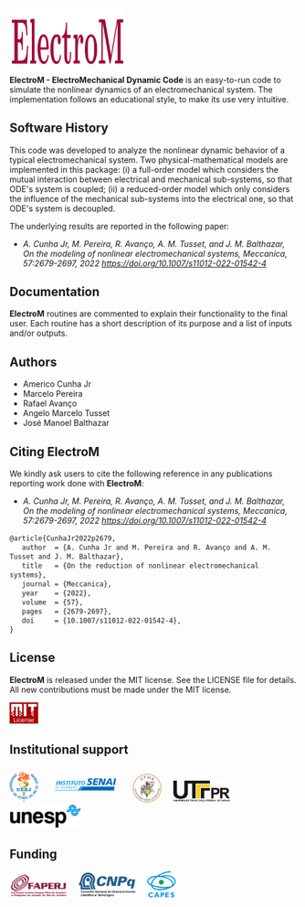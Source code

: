 <img src="logo/ElectroM.png" width="40%">

**ElectroM - ElectroMechanical Dynamic Code**  is an easy-to-run code to simulate the nonlinear dynamics of an electromechanical system. The implementation follows an educational style, to make its use very intuitive. 

## Software History

This code was developed to analyze the nonlinear dynamic behavior of a typical electromechanical system. Two physical-mathematical models are implemented in this package: (i) a full-order model which considers the mutual interaction between electrical and mechanical sub-systems, so that ODE's system is coupled; (ii) a reduced-order model which only considers the influence of the mechanical sub-systems into the electrical one, so that ODE's system is decoupled.

The underlying results are reported in the following paper:
- *A. Cunha Jr, M. Pereira, R. Avanço, A. M. Tusset, and J. M. Balthazar, On the modeling of nonlinear electromechanical systems, Meccanica, 57:2679-2697, 2022 https://doi.org/10.1007/s11012-022-01542-4*

## Documentation

**ElectroM** routines are commented to explain their functionality to the final user. Each routine has a short description of its purpose and a list of inputs and/or outputs.


## Authors
- Americo Cunha Jr
- Marcelo Pereira
- Rafael Avanço
- Angelo Marcelo Tusset
- José Manoel Balthazar

## Citing ElectroM

We kindly ask users to cite the following reference in any publications reporting work done with **ElectroM**:
- *A. Cunha Jr, M. Pereira, R. Avanço, A. M. Tusset, and J. M. Balthazar, On the modeling of nonlinear electromechanical systems, Meccanica, 57:2679-2697, 2022 https://doi.org/10.1007/s11012-022-01542-4*

```
@article{CunhaJr2022p2679,
   author  = {A. Cunha Jr and M. Pereira and R. Avanço and A. M. Tusset and J. M. Balthazar},
   title   = {On the reduction of nonlinear electromechanical systems},
   journal = {Meccanica},
   year    = {2022},
   volume  = {57},
   pages   = {2679-2697},
   doi     = {10.1007/s11012-022-01542-4},
}
```

## License

**ElectroM** is released under the MIT license. See the LICENSE file for details. All new contributions must be made under the MIT license.

<img src="logo/mit_license_red.png" width="10%"> 

## Institutional support

<img src="logo/logo_uerj_color.jpeg" width="10%"> &nbsp; &nbsp; <img src="logo/logo_senai_color.png" width="25%"> &nbsp; &nbsp; <img src="logo/logo_ufma_color.jpg" width="10%"> &nbsp; &nbsp;  <img src="logo/logo_utfpr_color.png" width="20%"> &nbsp; &nbsp; <img src="logo/logo_unesp_color.png" width="25%">

## Funding

<img src="logo/faperj.jpg" width="20%"> &nbsp; &nbsp; <img src="logo/cnpq.png" width="20%"> &nbsp; &nbsp; <img src="logo/capes.png" width="10%">
